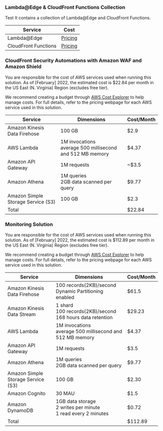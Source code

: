 ### Lambda@Edge & CloudFront Functions Collection
Test
It contains a collection of Lambda@Edge and CloudFront Functions.

|  Service  | Cost  | 
|  ----  | ----  | 
| Lambda@Edge | [Pricing](https://aws.amazon.com/lambda/pricing/) | 
| CloudFront Functions | [Pricing](https://aws.amazon.com/cloudfront/pricing/) | 


### CloudFront Security Automations with Amazon WAF and Amazon Shield
 
You are responsible for the cost of AWS services used when running this solution. As of [February] 2022, the estimated cost is $22.84 per month in the US East (N. Virginia) Region (excludes free tier).

We recommend creating a budget through [AWS Cost Explorer](http://aws.amazon.com/aws-cost-management/aws-cost-explorer/) to help manage costs. For full details, refer to the pricing webpage for each AWS service used in this solution.

|  Service  | Dimensions | Cost/Month | 
|  ----  | ----  | ----  |  
| Amazon Kinesis Data Firehose | 100 GB | $2.9 |
| AWS Lambda | 1M invocations<br>average 500 millisecond and 512 MB memory | $4.37 |
| Amazon API Gateway | 1M requests | ~$3.5 |
| Amazon Athena | 1M queries<br>2GB data scanned per query | $9.77 |
| Amazon Simple Storage Service (S3) | 100 GB | $2.3 |
| Total |  | $22.84 |


### Monitoring Solution
 
You are responsible for the cost of AWS services used when running this solution. As of [February] 2022, the estimated cost is $112.89 per month in the US East (N. Virginia) Region (excludes free tier).

We recommend creating a budget through [AWS Cost Explorer](http://aws.amazon.com/aws-cost-management/aws-cost-explorer/) to help manage costs. For full details, refer to the pricing webpage for each AWS service used in this solution.


|  Service  | Dimensions | Cost/Month | 
|  ----  | ----  | ----  |  
| Amazon Kinesis Data Firehose | 100 records(2KB)/second<br>Dynamic Partitioning enabled | $61.5 |
| Amazon Kinesis Data Stream | 1 shard<br>100 records(2KB)/second<br>168 hours data retention | $29.23 |
| AWS Lambda | 1M invocations<br>average 500 millisecond and 512 MB memory | $4.37 |
| Amazon API Gateway | 1M requests | $3.5 |
| Amazon Athena | 1M queries<br>2GB data scanned per query | $9.77 |
| Amazon Simple Storage Service (S3) | 100 GB | $2.30 |
| Amazon Cognito | 30 MAU | $1.5 |
| Amazon DynamoDB | 1GB data storage<br>2 writes per minute<br>1 read every 2 minutes | $0.72 |
| Total |  | $112.89 |

